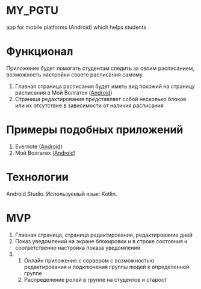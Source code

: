 # MY_PGTU
app for mobile platforms (Android) which helps students

# Функционал
Приложение будет помогать студентам следить за своим расписанием, возможность настройки своего расписания самому.
 1. Главная страница расписания будет иметь вид похожий на страницу расписания в Мой Волгатех ([Android](https://play.google.com/store/apps/details?id=tk.ufeudor.vtechtest&hl=en_US))
 2. Страница редактирования представляет собой несколько блоков или их отсутствие в зависимости от наличия расписания

# Примеры подобных приложений
 1. Evernote ([Android](https://play.google.com/store/apps/details?id=com.evernote&hl=ru))
 2. Мой Волгатех ([Android](https://play.google.com/store/apps/details?id=tk.ufeudor.vtechtest&hl=en_US))

# Технологии
 Android Studio.
 Используемый язык: Kotlin.
 
# MVP
 1. Главная страница, страница редактирования, редактирование дней
 2. Показ уведомлений на экране блокировки и в строке состояния и соответственно настройка показа уведомлений
 3. 1. Онлайн приложение с сервером с возможностью редактирования и подключения группы людей к определенной группе
    2. Распределение ролей в группе на студентов и старост
